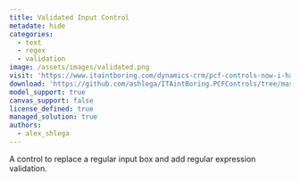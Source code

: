 ```yaml
---
title: Validated Input Control
metadate: hide
categories:
  - text
  - regex
  - validation
image: /assets/images/validated.png
visit: 'https://www.itaintboring.com/dynamics-crm/pcf-controls-now-i-have-my-first-pcf-control-too/'
download: 'https://github.com/ashlega/ITAintBoring.PCFControls/tree/master/Controls/ValidatedInputControl'
model_support: true
canvas_support: false
license_defined: true
managed_solution: true
authors:
  - alex_shlega
---
```

A control to replace a regular input box and add regular expression validation.
